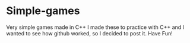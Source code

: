 # Simple-games
Very simple games made in C++
I made these to practice with C++ and I wanted to see how github worked, so I decided to post it.
Have Fun!
